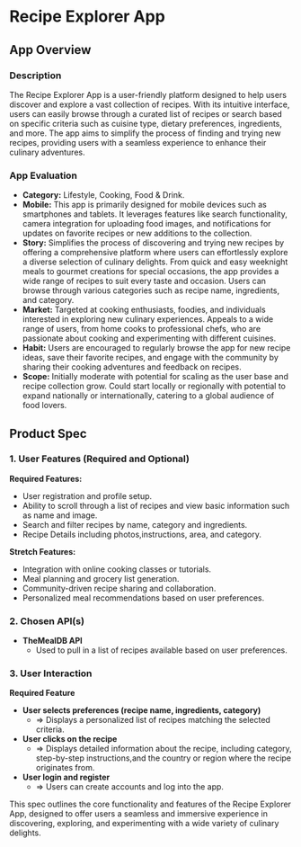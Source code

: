 # Recipe Explorer App

## App Overview

### Description

The Recipe Explorer App is a user-friendly platform designed to help users discover and explore a vast collection of recipes. With its intuitive interface, users can easily browse through a curated list of recipes or search based on specific criteria such as cuisine type, dietary preferences, ingredients, and more. The app aims to simplify the process of finding and trying new recipes, providing users with a seamless experience to enhance their culinary adventures.

### App Evaluation

- **Category:** Lifestyle, Cooking, Food & Drink.
- **Mobile:** This app is primarily designed for mobile devices such as smartphones and tablets. It leverages features like search functionality, camera integration for uploading food images, and notifications for updates on favorite recipes or new additions to the collection.
- **Story:** Simplifies the process of discovering and trying new recipes by offering a comprehensive platform where users can effortlessly explore a diverse selection of culinary delights. From quick and easy weeknight meals to gourmet creations for special occasions, the app provides a wide range of recipes to suit every taste and occasion. Users can browse through various categories such as recipe name, ingredients, and category.
- **Market:** Targeted at cooking enthusiasts, foodies, and individuals interested in exploring new culinary experiences. Appeals to a wide range of users, from home cooks to professional chefs, who are passionate about cooking and experimenting with different cuisines.
- **Habit:** Users are encouraged to regularly browse the app for new recipe ideas, save their favorite recipes, and engage with the community by sharing their cooking adventures and feedback on recipes.
- **Scope:** Initially moderate with potential for scaling as the user base and recipe collection grow. Could start locally or regionally with potential to expand nationally or internationally, catering to a global audience of food lovers.

## Product Spec

### 1. User Features (Required and Optional)

**Required Features:**
- User registration and profile setup.
- Ability to scroll through a list of recipes and view basic information such as name and image. 
- Search and filter recipes by name, category and ingredients.
- Recipe Details including photos,instructions, area, and category.


**Stretch Features:**
- Integration with online cooking classes or tutorials.
- Meal planning and grocery list generation.
- Community-driven recipe sharing and collaboration.
- Personalized meal recommendations based on user preferences.

### 2. Chosen API(s)

- **TheMealDB API**
  - Used to pull in a list of recipes available based on user preferences.


### 3. User Interaction

**Required Feature**

- **User selects preferences (recipe name, ingredients, category)**
  - => Displays a personalized list of recipes matching the selected criteria.
- **User clicks on the recipe**
  - => Displays detailed information about the recipe, including category, step-by-step instructions,and the country or region where the recipe originates from.
- **User login and register**
  - => Users can create accounts and log into the app. 

This spec outlines the core functionality and features of the Recipe Explorer App, designed to offer users a seamless and immersive experience in discovering, exploring, and experimenting with a wide variety of culinary delights.
